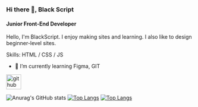 ### Hi there 👋, Black Script
#### Junior Front-End Developer

Hello, I'm BlackScript. I enjoy making sites and learning. I also like to design beginner-level sites.

Skills: HTML / CSS / JS

- 🌱 I’m currently learning Figma, GIT 


[<img src='https://cdn.jsdelivr.net/npm/simple-icons@3.0.1/icons/github.svg' alt='github' height='40'>](https://github.com/blackscriptt)  

![Anurag's GitHub stats](https://github-readme-stats.vercel.app/api?username=blackscriptt&show_icons=true)
[![Top Langs](https://github-readme-stats.vercel.app/api/top-langs/?username=blackscriptt)](https://github.com/anuraghazra/github-readme-stats)
[![Top Langs](https://github-readme-stats.vercel.app/api/top-langs/?username=blackscriptt)](https://github.com/anuraghazra/github-readme-stats)
